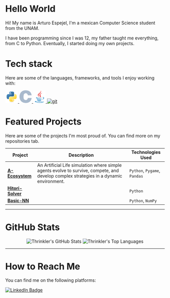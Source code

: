 # Hello World
Hi! My name is Arturo Espejel, I'm a mexican Computer Science student from the UNAM. 

I have been programming since I was 12, my father taught me everything, from C to Python. Eventually, I started doing my own projects.

# Tech stack
Here are some of the languages, frameworks, and tools I enjoy working with:

<p align="left">
  <a href="https://www.python.org" target="_blank" rel="noreferrer">
    <img src="https://raw.githubusercontent.com/devicons/devicon/master/icons/python/python-original.svg" alt="python" width="40" height="40"/>
  </a>
  <a href="https://www.cprogramming.com/" target="_blank" rel="noreferrer">
    <img src="https://raw.githubusercontent.com/devicons/devicon/master/icons/c/c-original.svg" alt="c" width="40" height="40"/>
  </a>
  <a href="https://www.java.com" target="_blank" rel="noreferrer">
    <img src="https://raw.githubusercontent.com/devicons/devicon/master/icons/java/java-original.svg" alt="java" width="40" height="40"/>
  </a>
  <a href="https://git-scm.com/" target="_blank" rel="noreferrer">
    <img src="https://www.vectorlogo.zone/logos/git-scm/git-scm-icon.svg" alt="git" width="40" height="40"/>
  </a>
</p>

# Featured Projects

Here are some of the projects I'm most proud of. You can find more on my repositories tab.

| Project                                       | Description                                                                                                                              | Technologies Used        |
| --------------------------------------------- | ---------------------------------------------------------------------------------------------------------------------------------------- | ------------------------ |
| **[A-Ecosystem](https://github.com/Thrinkler/A-Ecosystem)** | An Artificial Life simulation where simple agents evolve to survive, compete, and develop complex strategies in a dynamic environment. | `Python`, `Pygame`, `Pandas` |
| **[Hitori-Solver](https://github.com/Thrinkler/Hitori-Solver)** | | `Python`                 |
| **[Basic-NN](https://github.com/Thrinkler/Basic-NN)** | | `Python`, `NumPy`        |

---

# GitHub Stats

<p align="center">
  <img src="https://github-readme-stats.vercel.app/api?username=Thrinkler&show_icons=true&theme=dracula&include_all_commits=true&count_private=true" alt="Thrinkler's GitHub Stats" />
  <img src="https://github-readme-stats.vercel.app/api/top-langs/?username=Thrinkler&layout=compact&langs_count=8&theme=dracula" alt="Thrinkler's Top Languages" />
</p>

---

# How to Reach Me

You can find me on the following platforms:

<p align="left">
  <a href="https://www.linkedin.com/in/[linkedlin](https://www.linkedin.com/in/juan-arturo-espejel-b%C3%A1ez-b25263327?)/">
    <img src="https://img.shields.io/badge/LinkedIn-0077B5?style=for-the-badge&logo=linkedin&logoColor=white" alt="LinkedIn Badge"/>
  </a>
  </p>

<!--
**Thrinkler/Thrinkler** is a ✨ _special_ ✨ repository because its `README.md` (this file) appears on your GitHub profile.

Here are some ideas to get you started:

- 🔭 I’m currently working on ...
- 🌱 I’m currently learning ...
- 👯 I’m looking to collaborate on ...
- 🤔 I’m looking for help with ...
- 💬 Ask me about ...
- 📫 How to reach me: ...
- 😄 Pronouns: ...
- ⚡ Fun fact: ...
-->
